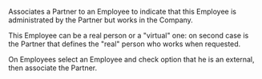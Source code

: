 Associates a Partner to an Employee to indicate that this Employee is
administrated by the Partner but works in the Company.

This Employee can be a real person or a "virtual" one: on second case is
the Partner that defines the "real" person who works when requested.

On Employees select an Employee and check option that he is an external,
then associate the Partner.
